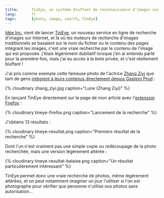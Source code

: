```yaml
---
title:      TinEye, un système bluffant de reconnaissance d'images sur Internet
lang:       fr
tags:       [photo, image, search, TinEye]
---
```


[Idée Inc.](http://www.ideeinc.com/) vient de lancer [TinEye](http://tineye.com/), un nouveau service en ligne de recherche d'images sur Internet, et là où les moteurs de recherche d'images traditionnels se basaient sur le nom du fichier ou le contenu des pages intégrant les images, c'est une vraie recherche par le contenu de l'image qui est proposée. j'étais légèrement dubitatif lorsque j'en ai entendu parlé pour la première fois, mais j'ai eu accès à la *beta* privée, et c'est réellement bluffant !


J'ai pris comme exemple cette fameuse photo de l'actrice [Zhang Ziyi](http://fr.wikipedia.org/wiki/Zhang_Ziyi) que tant de gens [intègrent à leurs contenus directement depuis Gastero Prod](/2006/03/halte-au-vol-de-bande-passante.html) :

{% cloudinary zhang_ziyi.jpg caption="Lune (Zhang Ziyi)" %}


En lançant TinEye directement sur la page de mon article avec l'[extension Firefox](http://tineye.com/plugin) :

{% cloudinary tineye-firefox.png caption="Lancement de la recherche" %}


J'obtiens 13 résultats :

{% cloudinary tineye-resultat.png caption="Premiers résultat de la recherche" %}


Dont l'un n'est vraiment pas une simple copie ou redécoupage de la photo recherchée, mais une version légèrement altérée :

{% cloudinary tineye-resultat-balaise.png caption="Un résultat particulièrement intéressant" %}


TinEye permet donc une vraie recherche de photos, même légèrement altérées, et on peut notamment imaginer un jour l'utiliser si l'on est photographe pour vérifier que personne n'utilise nos photos sans autorisation...
